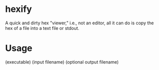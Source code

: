 # hexify
A quick and dirty hex "viewer," i.e., not an editor, all it can do is copy the hex of a file into a text file or stdout.

# Usage
(executable) (input filename) (optional output filename)

